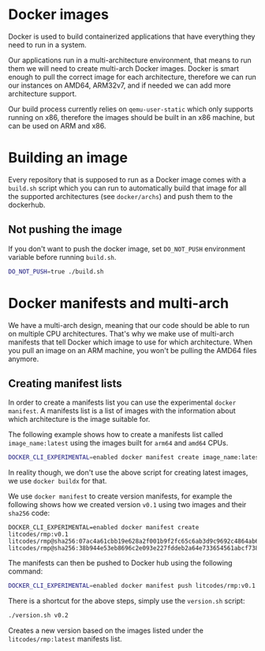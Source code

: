 # Docker images

Docker is used to build containerized applications that have everything they need to run in a system.

Our applications run in a multi-architecture environment, that means to run them we will need to create multi-arch Docker images.
Docker is smart enough to pull the correct image for each architecture, therefore we can run our instances on AMD64, ARM32v7, and if needed we can add more architecture support.

Our build process currently relies on `qemu-user-static` which only supports running on x86, therefore the images should be built in an x86 machine, but can be used on ARM and x86.

# Building an image

Every repository that is supposed to run as a Docker image comes with a `build.sh` script which you can run to automatically build that image for all the supported architectures (see `docker/archs`) and push them to the dockerhub.

## Not pushing the image

If you don't want to push the docker image, set `DO_NOT_PUSH` environment variable before running `build.sh`.

```bash
DO_NOT_PUSH=true ./build.sh
```

# Docker manifests and multi-arch

We have a multi-arch design, meaning that our code should be able to run on
multiple CPU architectures. That's why we make use of multi-arch manifests that
tell Docker which image to use for which architecture. When you pull an image
on an ARM machine, you won't be pulling the AMD64 files anymore.

## Creating manifest lists

In order to create a manifests list you can use the experimental `docker
manifest`. A manifests list is a list of images with the information about
which architecture is the image suitable for.

The following example shows how to create a manifests list called
`image_name:latest` using the images built for `arm64` and `amd64` CPUs.

```bash
DOCKER_CLI_EXPERIMENTAL=enabled docker manifest create image_name:latest image_name:arm64 image_name:amd64
```

In reality though, we don't use the above script for creating latest images, we
use `docker buildx` for that.

We use `docker manifest` to create version manifests, for example the following
shows how we created version `v0.1` using two images and their `sha256` code:

```
DOCKER_CLI_EXPERIMENTAL=enabled docker manifest create litcodes/rmp:v0.1 litcodes/rmp@sha256:07ac4a61cbb19e628a2f001b9f2fc65c6ab3d9c9692c4864ab6b5be6b9d3b8b6 litcodes/rmp@sha256:38b944e53eb8696c2e093e227fddeb2a64e733654561abcf73824ae35f228146
```

The manifests can then be pushed to Docker hub using the following command:

```bash
DOCKER_CLI_EXPERIMENTAL=enabled docker manifest push litcodes/rmp:v0.1
```

There is a shortcut for the above steps, simply use the `version.sh` script:

```bash
./version.sh v0.2
```

Creates a new version based on the images listed under the
`litcodes/rmp:latest` manifests list.
